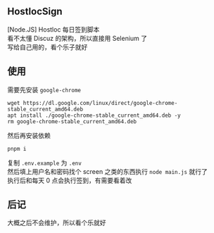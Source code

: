 ## HostlocSign
[Node.JS] Hostloc 每日签到脚本  
看不太懂 Discuz 的架构，所以直接用 Selenium 了  
写给自己用的，看个乐子就好

## 使用
需要先安装 `google-chrome`  
```
wget https://dl.google.com/linux/direct/google-chrome-stable_current_amd64.deb
apt install ./google-chrome-stable_current_amd64.deb -y
rm google-chrome-stable_current_amd64.deb
```
然后再安装依赖  
```
pnpm i
```
复制 `.env.example` 为 `.env`  
然后填上用户名和密码找个 screen 之类的东西执行 `node main.js` 就行了  
执行后和每天 0 点会执行签到，有需要看着改  

## 后记
大概之后不会维护，所以看个乐就好

